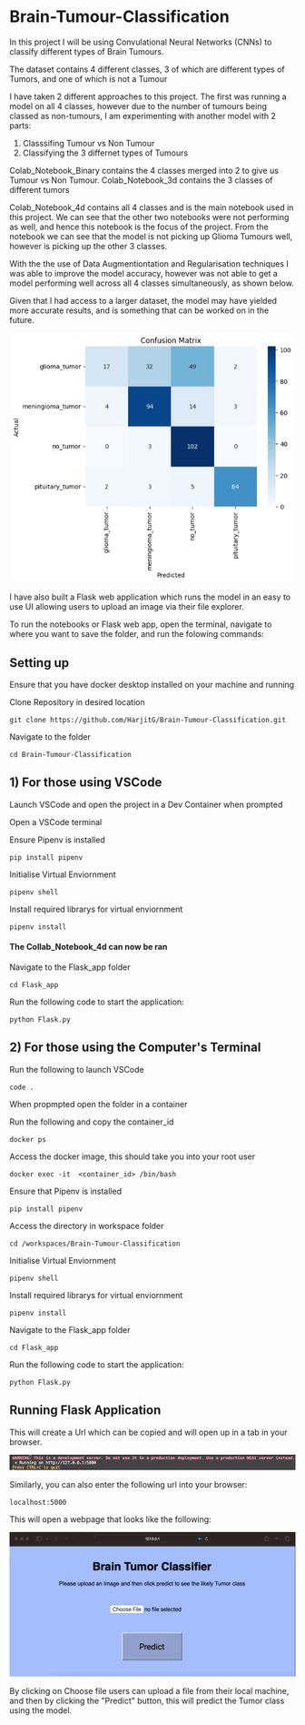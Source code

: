 # Brain-Tumour-Classification

In this project I will be using Convulational Neural Networks (CNNs) to classify different types of Brain Tumours.

The dataset contains 4 different classes, 3 of which are different types of Tumors, and one of which is not a Tumour

I have taken 2 different approaches to this project. The first was running a model on all 4 classes, however due to the number of tumours being classed as non-tumours, I am experimenting with another model with 2 parts:

1) Classsifing Tumour vs Non Tumour
2) Classifying the 3 differnet types of Tumours

Colab_Notebook_Binary contains the 4 classes merged into 2 to give us Tumour vs Non Tumour. Colab_Notebook_3d contains the 3 classes of different tumors

Colab_Notebook_4d contains all 4 classes and is the main notebook used in this project. We can see that the other two notebooks were not performing as well, and hence this notebook is the focus of the project. From the notebook we can see that the model is not picking up Glioma Tumours well, however is picking up the other 3 classes.

With the the use of Data Augmentiontation and Regularisation techniques I was able to improve the model accuracy, however was not able to get a model performing well across all 4 classes simultaneously, as shown below.

Given that I had access to a larger dataset, the model may have yielded more accurate results, and is something that can be worked on in the future.

![Confusion-Matix](/images/Confusion_matrix.png)

I have also built a Flask web application which runs the model in an easy to use UI allowing users to upload an image via their file explorer.

To run the notebooks or Flask web app, open the terminal, navigate to where you want to save the folder, and run the folowing commands:

## Setting up

Ensure that you have docker desktop installed on your machine and running

Clone Repository in desired location

```shell
git clone https://github.com/HarjitG/Brain-Tumour-Classification.git
```

Navigate to the folder

```shell
cd Brain-Tumour-Classification
```

## 1) For those using VSCode

Launch VSCode and open the project in a Dev Container when prompted

Open a VSCode terminal

Ensure Pipenv is installed

```shell
pip install pipenv
```

Initialise Virtual Enviornment

```shell
pipenv shell
```

Install required librarys for virtual enviornment

```shell
pipenv install
```

#### The Collab_Notebook_4d can now be ran

Navigate to the Flask_app folder

```shell
cd Flask_app
```

Run the following code to start the application:

```shell
python Flask.py
```

## 2) For those using the Computer's Terminal

Run the following to launch VSCode

```shell
code . 
```

When propmpted open the folder in a container

Run the following and copy the container_id

```shell
docker ps
```

Access the docker image, this should take you into your root user

```shell
docker exec -it  <container_id> /bin/bash 
```

Ensure that Pipenv is installed

```shell
pip install pipenv
```

Access the directory in workspace folder

```shell
cd /workspaces/Brain-Tumour-Classification
```

Initialise Virtual Enviornment

```shell
pipenv shell
```

Install required librarys for virtual enviornment

```shell
pipenv install
```

Navigate to the Flask_app folder

```shell
cd Flask_app
```

Run the following code to start the application:

```shell
python Flask.py
```

## Running Flask Application

 This will create a Url which can be copied and will open up in a tab in your browser.

![Loading image](/images/loader.png)

Similarly, you can also enter the following url into your browser:

```shell
localhost:5000
```

This will open a webpage that looks like the following:

![Website](/images/website.png)

By clicking on Choose file users can upload a file from their local machine, and then by clicking the "Predict" button, this will predict the Tumor class using the model.
